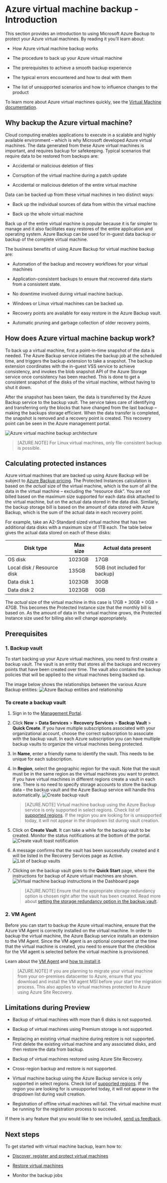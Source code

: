 <properties
	pageTitle="Introduction to Azure machine virtual backup"
	description="An introduction to backing up virtual machines in Azure using the Azure Backup service"
	services="backup"
	documentationCenter=""
	authors="aashishr"
	manager="shreeshd"
	editor=""/>

<tags
	ms.service="backup"
	ms.workload="storage-backup-recovery"
	ms.tgt_pltfrm="na"
	ms.devlang="na"
	ms.topic="article"
	ms.date="04/30/2015"
	ms.author="aashishr"/>

# Azure virtual machine backup - Introduction

This section provides an introduction to using Microsoft Azure Backup to protect your Azure virtual machines. By reading it you’ll learn about:

+ How Azure virtual machine backup works

+ The procedure to back up your Azure virtual machine

+ The prerequisites to achieve a smooth backup experience

+ The typical errors encountered and how to deal with them

+ The list of unsupported scenarios and how to influence changes to the product

To learn more about Azure virtual machines quickly, see the [Virtual Machine documentation][vm-doc].

## Why backup the Azure virtual machine?
Cloud computing enables applications to execute in a scalable and highly available environment – which is why Microsoft developed Azure virtual machines. The data generated from these Azure virtual machines is important, and requires backup for safekeeping. Typical scenarios that require data to be restored from backups are:

+ Accidental or malicious deletion of files

+ Corruption of the virtual machine during a patch update

+ Accidental or malicious deletion of the entire virtual machine

Data can be backed up from these virtual machines in two distinct ways:

+ Back up the individual sources of data from within the virtual machine

+ Back up the whole virtual machine


Back up of the entire virtual machine is popular because it is far simpler to manage and it also facilitates easy restores of the entire application and operating system. Azure Backup can be used for in-guest data backup or backup of the complete virtual machine.

The business benefits of using Azure Backup for virtual machine backup are:

+ Automation of the backup and recovery workflows for your virtual machines

+ Application-consistent backups to ensure that recovered data starts from a consistent state.

+ No downtime involved during virtual machine backup.

+ Windows or Linux virtual machines can be backed up.

+ Recovery points are available for easy restore in the Azure Backup vault.

+ Automatic pruning and garbage collection of older recovery points.

## How does Azure virtual machine backup work?
To back up a virtual machine, first a point-in-time snapshot of the data is needed. The Azure Backup service initiates the backup job at the scheduled time, and triggers the backup extension to take a snapshot. The backup extension coordinates with the in-guest VSS service to achieve consistency, and invokes the blob snapshot API of the Azure Storage service once consistency has been reached. This is done to get a consistent snapshot of the disks of the virtual machine, without having to shut it down.


After the snapshot has been taken, the data is transferred by the Azure Backup service to the backup vault. The service takes care of identifying and transferring only the blocks that have changed from the last backup – making the backups storage efficient. When the data transfer is completed, the snapshot is removed and a recovery point is created. This recovery point can be seen in the Azure management portal.

![Azure virtual machine backup architecture][vm-backup-arch]

>  
>[AZURE.NOTE] For Linux virtual machines, only file-consistent backup is possible.


## Calculating protected instances
Azure virtual machines that are backed up using Azure Backup will be subject to [Azure Backup pricing][azure-backup-pricing]. The Protected Instances calculation is based on the *actual* size of the virtual machine, which is the sum of all the data in the virtual machine – excluding the “resource disk”. You are *not* billed based on the maximum size supported for each data disk attached to the virtual machine, but on the actual data stored in the data disk. Similarly, the backup storage bill is based on the amount of data stored with Azure Backup, which is the sum of the actual data in each recovery point.

For example, take an A2-Standard sized virtual machine that has two additional data disks with a maximum size of 1TB each. The table below gives the actual data stored on each of these disks:

|Disk type|Max size|Actual data present|
|---------|--------|------|
| OS disk | 1023GB | 17GB |
| Local disk / Resource disk | 135GB | 5GB (not included for backup) |
| Data disk 1 |	1023GB | 30GB |
| Data disk 2 | 1023GB | 0GB |

The *actual* size of the virtual machine in this case is 17GB + 30GB + 0GB = 47GB. This becomes the Protected Instance size that the monthly bill is based on. As the amount of data in the virtual machine grows, the Protected Instance size used for billing also will change appropriately.


## Prerequisites
### 1. Backup vault
To start backing up your Azure virtual machines, you need to first create a backup vault. The vault is an entity that stores all the backups and recovery points that have been created over time. The vault also contains the backup policies that will be applied to the virtual machines being backed up.

The image below shows the relationships between the various Azure Backup entities:
![Azure Backup entities and relationship][backup-entities]

### To create a backup vault

1. Sign in to the [Management Portal][mgmt-portal].

2. Click **New** > **Data Services** > **Recovery Services** > **Backup Vault** > **Quick Create**. If you have multiple subscriptions associated with your organizational account, choose the correct subscription to associate with the backup vault. In each Azure subscription you can have multiple backup vaults to organize the virtual machines being protected.

3. In **Name**, enter a friendly name to identify the vault. This needs to be unique for each subscription.

4. In **Region**, select the geographic region for the vault. Note that the vault must be in the same region as the virtual machines you want to protect. If you have virtual machines in different regions create a vault in each one. There is no need to specify storage accounts to store the backup data – the backup vault and the Azure Backup service will handle this automatically.
  	![Create backup vault][create-vault]

  	> [AZURE.NOTE] Virtual machine backup using the Azure Backup service is only supported in select regions. Check list of [supported regions](http://azure.microsoft.com/regions/#services). If the region you are looking for is unsupported today, it will not appear in the dropdown list during vault creation.

5. Click on **Create Vault**.
It can take a while for the backup vault to be created. Monitor the status notifications at the bottom of the portal.
![Create vault toast notification][create-vault-toast]

6. A message confirms that the vault has been successfully created and it will be listed in the Recovery Services page as Active.
![List of backup vaults][vault-list]

7. Clicking on the backup vault goes to the **Quick Start** page, where the instructions for backup of Azure virtual machines are shown.
![Virtual machine backup instructions in the Dashboard page][vmbackup-instructions]

  	> [AZURE.NOTE] Ensure that the appropriate storage redundancy option is chosen right after the vault has been created. Read more about [setting the storage redundancy option in the backup vault][vault-storage-redundancy].

### 2. VM Agent
Before you can start to backup the Azure virtual machine, ensure that the Azure VM Agent is correctly installed on the virtual machine. In order to backup the virtual machine, the Azure Backup service installs an extension to the VM Agent. Since the VM agent is an optional component at the time that the virtual machine is created, you need to ensure that the checkbox for the VM agent is selected before the virtual machine is provisioned.

Learn about the [VM Agent][vmagent-doc] and [how to install it][vmagent-howtoinstall].

> [AZURE.NOTE] If you are planning to migrate your virtual machine from your on-premises datacenter to Azure, ensure that you download and install the VM agent MSI before your start the migration process. This also applies to virtual machines protected to Azure using Azure Site Recovery.

## Limitations during Preview

+ Backup of virtual machines with more than 6 disks is not supported.

+ Backup of virtual machines using Premium storage is not supported.

+ Replacing an existing virtual machine during restore is not supported. First delete the existing virtual machine and any associated disks, and then restore the data from backup.

+ Backup of virtual machines restored using Azure Site Recovery.

+ Cross-region backup and restore is not supported.

+ Virtual machine backup using the Azure Backup service is only supported in select regions. Check list of [supported regions](http://azure.microsoft.com/regions/#services). If the region you are looking for is unsupported today, it will not appear in the dropdown list during vault creation.

+ Registration of offline virtual machines will fail. The virtual machine must be running for the registration process to succeed.


If there is any feature that you would like to see included, [send us feedback](http://aka.ms/azurebackup_feedback).


## Next steps
To get started with virtual machine backup, learn how to:

- [Discover, register and protect virtual machines](backup-azure-vms.md)

- [Restore virtual machines](backup-azure-restore-vms.md)

+ Monitor the backup jobs




[mgmt-portal]: http://manage.windowsazure.com/
[vm-doc]: https://azure.microsoft.com/documentation/services/virtual-machines/
[azure-backup-pricing]: http://azure.microsoft.com/pricing/details/backup/
[vault-storage-redundancy]: http://azure.microsoft.com/documentation/articles/backup-azure-backup-create-vault/#azure-backup---storage-redundancy-options
[vmagent-doc]: https://go.microsoft.com/fwLink/?LinkID=390493&clcid=0x409
[vmagent-howtoinstall]: http://azure.microsoft.com/blog/2014/04/15/vm-agent-and-extensions-part-2/

[vm-backup-arch]: ./media/backup-azure-vms-introduction/vmbackup-architecture.png
[backup-entities]: ./media/backup-azure-vms-introduction/vault-policy-vm.png
[create-vault]: ./media/backup-azure-vms-introduction/backup_vaultcreate.png
[create-vault-toast]: ./media/backup-azure-vms-introduction/creating-vault.png
[vault-list]: ./media/backup-azure-vms-introduction/backup_vaultslist.png
[vmbackup-instructions]: ./media/backup-azure-vms-introduction/vmbackup-instructions.png
